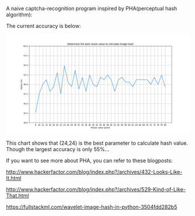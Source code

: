 A naive captcha-recognition program
inspired by PHA(perceptual hash algorithm):

The current accuracy is below:

![ratio](./Ratios.png)

This chart shows that (24,24) is the best parameter to calculate hash value. Though the largest accuracy is only 55%...

If you want to see more about PHA, you can refer to these blogposts:

http://www.hackerfactor.com/blog/index.php?/archives/432-Looks-Like-It.html

http://www.hackerfactor.com/blog/index.php?/archives/529-Kind-of-Like-That.html

https://fullstackml.com/wavelet-image-hash-in-python-3504fdd282b5
